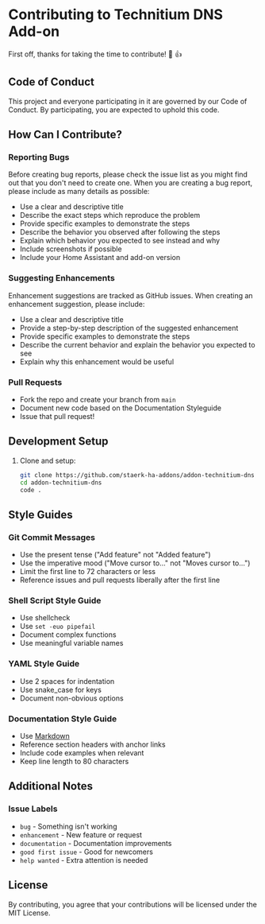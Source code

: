 # Contributing to Technitium DNS Add-on

First off, thanks for taking the time to contribute! 🎉 👍

## Code of Conduct

This project and everyone participating in it are governed by our Code of Conduct. By participating, you are expected to uphold this code.

## How Can I Contribute?

### Reporting Bugs

Before creating bug reports, please check the issue list as you might find out that you don't need to create one. When you are creating a bug report, please include as many details as possible:

- Use a clear and descriptive title
- Describe the exact steps which reproduce the problem
- Provide specific examples to demonstrate the steps
- Describe the behavior you observed after following the steps
- Explain which behavior you expected to see instead and why
- Include screenshots if possible
- Include your Home Assistant and add-on version

### Suggesting Enhancements

Enhancement suggestions are tracked as GitHub issues. When creating an enhancement suggestion, please include:

- Use a clear and descriptive title
- Provide a step-by-step description of the suggested enhancement
- Provide specific examples to demonstrate the steps
- Describe the current behavior and explain the behavior you expected to see
- Explain why this enhancement would be useful

### Pull Requests

- Fork the repo and create your branch from `main`
- Document new code based on the Documentation Styleguide
- Issue that pull request!

## Development Setup

1. Clone and setup:

   ```bash
   git clone https://github.com/staerk-ha-addons/addon-technitium-dns
   cd addon-technitium-dns
   code .
   ```

## Style Guides

### Git Commit Messages

- Use the present tense ("Add feature" not "Added feature")
- Use the imperative mood ("Move cursor to..." not "Moves cursor to...")
- Limit the first line to 72 characters or less
- Reference issues and pull requests liberally after the first line

### Shell Script Style Guide

- Use shellcheck
- Use `set -euo pipefail`
- Document complex functions
- Use meaningful variable names

### YAML Style Guide

- Use 2 spaces for indentation
- Use snake_case for keys
- Document non-obvious options

### Documentation Style Guide

- Use [Markdown](https://www.markdownguide.org/)
- Reference section headers with anchor links
- Include code examples when relevant
- Keep line length to 80 characters

## Additional Notes

### Issue Labels

- `bug` - Something isn't working
- `enhancement` - New feature or request
- `documentation` - Documentation improvements
- `good first issue` - Good for newcomers
- `help wanted` - Extra attention is needed

## License

By contributing, you agree that your contributions will be licensed under the MIT License.
